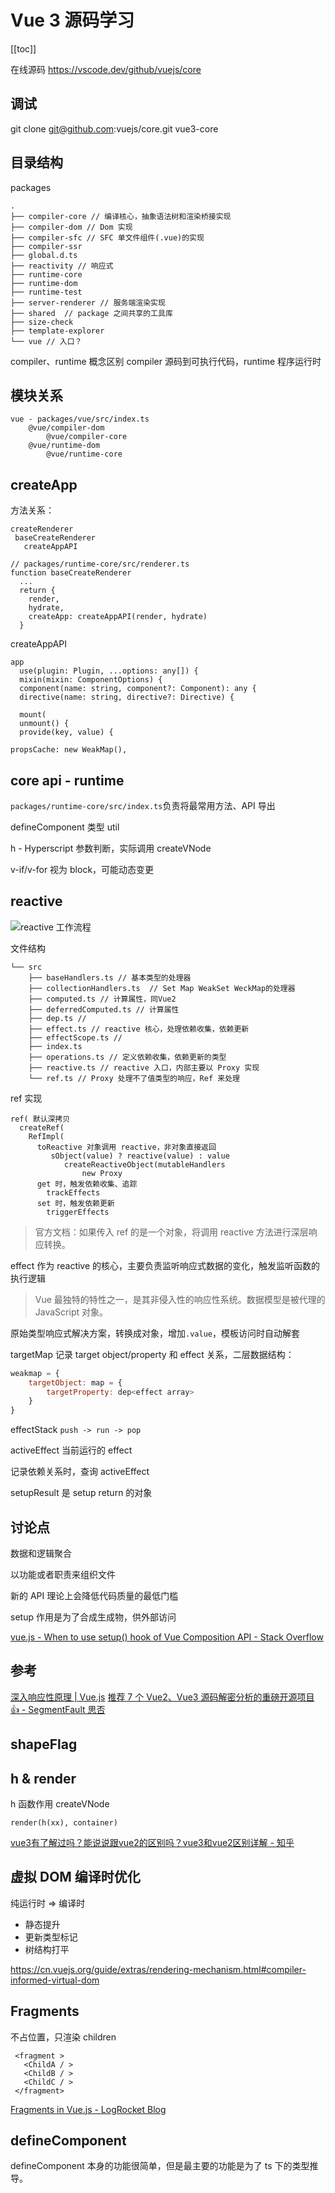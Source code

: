 # Vue 3 源码学习
[[toc]]

在线源码 https://vscode.dev/github/vuejs/core

## 调试
git clone git@github.com:vuejs/core.git vue3-core

## 目录结构

packages
```
.
├── compiler-core // 编译核心，抽象语法树和渲染桥接实现
├── compiler-dom // Dom 实现
├── compiler-sfc // SFC 单文件组件(.vue)的实现
├── compiler-ssr
├── global.d.ts
├── reactivity // 响应式
├── runtime-core
├── runtime-dom
├── runtime-test
├── server-renderer // 服务端渲染实现
├── shared  // package 之间共享的工具库
├── size-check
├── template-explorer
└── vue // 入口？
```

compiler、runtime 概念区别
compiler 源码到可执行代码，runtime 程序运行时

## 模块关系

```
vue - packages/vue/src/index.ts
    @vue/compiler-dom
        @vue/compiler-core
    @vue/runtime-dom
        @vue/runtime-core
```

## createApp

方法关系：
```
createRenderer
 baseCreateRenderer
   createAppAPI
```

```
// packages/runtime-core/src/renderer.ts
function baseCreateRenderer
  ...
  return {
    render,
    hydrate,
    createApp: createAppAPI(render, hydrate)
  }
```

createAppAPI

```
app
  use(plugin: Plugin, ...options: any[]) {
  mixin(mixin: ComponentOptions) {
  component(name: string, component?: Component): any {
  directive(name: string, directive?: Directive) {

  mount(
  unmount() {
  provide(key, value) {
```

    propsCache: new WeakMap(),

## core api - runtime

`packages/runtime-core/src/index.ts`负责将最常用方法、API 导出

defineComponent 类型 util

h - Hyperscript 参数判断，实际调用 createVNode

v-if/v-for 视为 block，可能动态变更

## reactive
![reactive 工作流程](https://p6-juejin.byteimg.com/tos-cn-i-k3u1fbpfcp/c884b48e88a643e2b695b3587224b51d~tplv-k3u1fbpfcp-watermark.awebp)

文件结构
```
└── src
    ├── baseHandlers.ts // 基本类型的处理器
    ├── collectionHandlers.ts  // Set Map WeakSet WeckMap的处理器
    ├── computed.ts // 计算属性，同Vue2
    ├── deferredComputed.ts // 计算属性
    ├── dep.ts // 
    ├── effect.ts // reactive 核心，处理依赖收集，依赖更新
    ├── effectScope.ts // 
    ├── index.ts
    ├── operations.ts // 定义依赖收集，依赖更新的类型
    ├── reactive.ts // reactive 入口，内部主要以 Proxy 实现
    └── ref.ts // Proxy 处理不了值类型的响应，Ref 来处理
```

ref 实现
```
ref( 默认深拷贝
  createRef(
    RefImpl(
      toReactive 对象调用 reactive，非对象直接返回
         sObject(value) ? reactive(value) : value
            createReactiveObject(mutableHandlers
                new Proxy
      get 时，触发依赖收集、追踪
        trackEffects
      set 时，触发依赖更新
        triggerEffects
```

> 官方文档：如果传入 ref 的是一个对象，将调用 reactive 方法进行深层响应转换。

effect 作为 reactive 的核心，主要负责监听响应式数据的变化，触发监听函数的执行逻辑

> Vue 最独特的特性之一，是其非侵入性的响应性系统。数据模型是被代理的 JavaScript 对象。

原始类型响应式解决方案，转换成对象，增加`.value`，模板访问时自动解套

targetMap 记录 target object/property 和 effect 关系，二层数据结构：
```js
weakmap = {
    targetObject: map = {
        targetProperty: dep<effect array>
    }
}
```

effectStack `push -> run -> pop`

activeEffect 当前运行的 effect

记录依赖关系时，查询 activeEffect

setupResult 是 setup return 的对象

## 讨论点

数据和逻辑聚合

以功能或者职责来组织文件

新的 API 理论上会降低代码质量的最低门槛

setup 作用是为了合成生成物，供外部访问

[vue.js - When to use setup() hook of Vue Composition API - Stack Overflow](https://stackoverflow.com/a/58500917) 

## 参考
[深入响应性原理 | Vue.js](https://v3.cn.vuejs.org/guide/reactivity.html#%25E4%25BB%2580%25E4%25B9%2588%25E6%2598%25AF%25E5%2593%258D%25E5%25BA%2594%25E6%2580%25A7)
[推荐 7 个 Vue2、Vue3 源码解密分析的重磅开源项目 👍 - SegmentFault 思否](https://segmentfault.com/a/1190000039691166)

## shapeFlag

## h & render
h 函数作用 createVNode

```
render(h(xx), container)
```
[vue3有了解过吗？能说说跟vue2的区别吗？vue3和vue2区别详解 - 知乎](https://zhuanlan.zhihu.com/p/526776679)

## 虚拟 DOM 编译时优化

纯运行时 => 编译时

- 静态提升
- 更新类型标记
- 树结构打平

https://cn.vuejs.org/guide/extras/rendering-mechanism.html#compiler-informed-virtual-dom

## Fragments
不占位置，只渲染 children
```
 <fragment >
   <ChildA / >
   <ChildB / >
   <ChildC / >
 </fragment>
```
[Fragments in Vue.js - LogRocket Blog](https://blog.logrocket.com/fragments-in-vue-js/)

## defineComponent

defineComponent 本身的功能很简单，但是最主要的功能是为了 ts 下的类型推导。

